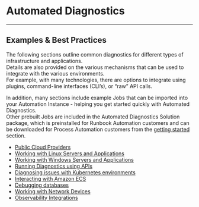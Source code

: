 # Automated Diagnostics
---

## Examples & Best Practices

The following sections outline common diagnostics for different types of infrastructure and applications.  
Details are also provided on the various mechanisms that can be used to integrate with the various environments.  
For example, with many technologies, there are options to integrate using plugins, command-line interfaces (CLI’s), or “raw” API calls.

In addition, many sections include example Jobs that can be imported into your Automation Instance - helping you get started quickly with Automated Diagnostics.  
Other prebuilt Jobs are included in the Automated Diagnostics Solution package, which is preinstalled for Runbook Automation customers and can be downloaded for Process Automation customers from the [getting started](/learning/solutions/automated-diagnostics/getting-started) section.

* [Public Cloud Providers](learning/solutionshttp://localhost:8080/learning/solutions/automated-diagnostics/examples/public-cloud-providers.html)
* [Working with Linux Servers and Applications](/learning/solutions/automated-diagnostics/examples/linux.html)
* [Working with Windows Servers and Applications](/learning/solutions/automated-diagnostics/examples/windows.html)
* [Running Diagnostics using APIs](/learning/solutions/automated-diagnostics/examples/apis.html)
* [Diagnosing issues with Kubernetes environments](/learning/solutions/automated-diagnostics/examples/kubernetes.html)
* [Interacting with Amazon ECS](/learning/solutions/automated-diagnostics/examples/amazon-ecs.html)
* [Debugging databases](/learning/solutions/automated-diagnostics/examples/databases.html)
* [Working with Network Devices](/learning/solutions/automated-diagnostics/examples/network-devices.html)
* [Observability Integrations](/learning/solutions/automated-diagnostics/examples/observability-integrations.html)